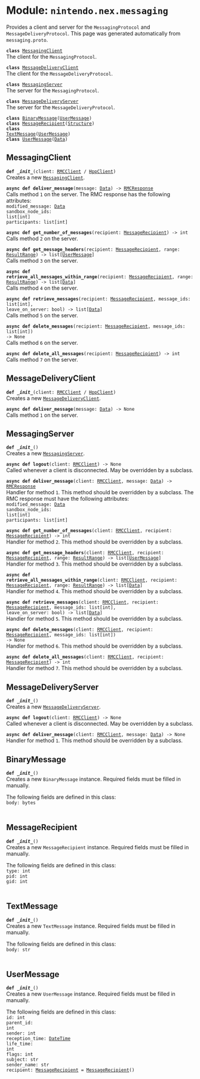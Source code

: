 
# Module: <code>nintendo.nex.messaging</code>

Provides a client and server for the `MessagingProtocol` and `MessageDeliveryProtocol`. This page was generated automatically from `messaging.proto`.

<code>**class** [MessagingClient](#messagingclient)</code><br>
<span class="docs">The client for the `MessagingProtocol`.</span>

<code>**class** [MessageDeliveryClient](#messagedeliveryclient)</code><br>
<span class="docs">The client for the `MessageDeliveryProtocol`.</span>

<code>**class** [MessagingServer](#messagingserver)</code><br>
<span class="docs">The server for the `MessagingProtocol`.</span>

<code>**class** [MessageDeliveryServer](#messagedeliveryserver)</code><br>
<span class="docs">The server for the `MessageDeliveryProtocol`.</span>

<code>**class** [BinaryMessage](#binarymessage)([UserMessage](#usermessage))</code><br>
<code>**class** [MessageRecipient](#messagerecipient)([Structure](../common))</code><br>
<code>**class** [TextMessage](#textmessage)([UserMessage](#usermessage))</code><br>
<code>**class** [UserMessage](#usermessage)([Data](../common))</code><br>

## MessagingClient
<code>**def _\_init__**(client: [RMCClient](../rmc#rmcclient) / [HppClient](../hpp#hppclient))</code><br>
<span class="docs">Creates a new [`MessagingClient`](#messagingclient).</span>

<code>**async def deliver_message**(message: [Data](../common)) -> [RMCResponse](../common)</code><br>
<span class="docs">Calls method `1` on the server. The RMC response has the following attributes:<br>
<span class="docs">
<code>modified_message: [Data](../common)</code><br>
<code>sandbox_node_ids: list[int]</code><br>
<code>participants: list[int]</code><br>
</span>
</span>

<code>**async def get_number_of_messages**(recipient: [MessageRecipient](#messagerecipient)) -> int</code><br>
<span class="docs">Calls method `2` on the server.</span>

<code>**async def get_message_headers**(recipient: [MessageRecipient](#messagerecipient), range: [ResultRange](../common#resultrange)) -> list[[UserMessage](#usermessage)]</code><br>
<span class="docs">Calls method `3` on the server.</span>

<code>**async def retrieve_all_messages_within_range**(recipient: [MessageRecipient](#messagerecipient), range: [ResultRange](../common#resultrange)) -> list[[Data](../common)]</code><br>
<span class="docs">Calls method `4` on the server.</span>

<code>**async def retrieve_messages**(recipient: [MessageRecipient](#messagerecipient), message_ids: list[int], leave_on_server: bool) -> list[[Data](../common)]</code><br>
<span class="docs">Calls method `5` on the server.</span>

<code>**async def delete_messages**(recipient: [MessageRecipient](#messagerecipient), message_ids: list[int]) -> None</code><br>
<span class="docs">Calls method `6` on the server.</span>

<code>**async def delete_all_messages**(recipient: [MessageRecipient](#messagerecipient)) -> int</code><br>
<span class="docs">Calls method `7` on the server.</span>

## MessageDeliveryClient
<code>**def _\_init__**(client: [RMCClient](../rmc#rmcclient) / [HppClient](../hpp#hppclient))</code><br>
<span class="docs">Creates a new [`MessageDeliveryClient`](#messagedeliveryclient).</span>

<code>**async def deliver_message**(message: [Data](../common)) -> None</code><br>
<span class="docs">Calls method `1` on the server.</span>

## MessagingServer
<code>**def _\_init__**()</code><br>
<span class="docs">Creates a new [`MessagingServer`](#messagingserver).</span>

<code>**async def logout**(client: [RMCClient](../rmc#rmcclient)) -> None</code><br>
<span class="docs">Called whenever a client is disconnected. May be overridden by a subclass.</span>

<code>**async def deliver_message**(client: [RMCClient](../rmc#rmcclient), message: [Data](../common)) -> [RMCResponse](../common)</code><br>
<span class="docs">Handler for method `1`. This method should be overridden by a subclass. The RMC response must have the following attributes:<br>
<span class="docs">
<code>modified_message: [Data](../common)</code><br>
<code>sandbox_node_ids: list[int]</code><br>
<code>participants: list[int]</code><br>
</span>
</span>

<code>**async def get_number_of_messages**(client: [RMCClient](../rmc#rmcclient), recipient: [MessageRecipient](#messagerecipient)) -> int</code><br>
<span class="docs">Handler for method `2`. This method should be overridden by a subclass.</span>

<code>**async def get_message_headers**(client: [RMCClient](../rmc#rmcclient), recipient: [MessageRecipient](#messagerecipient), range: [ResultRange](../common#resultrange)) -> list[[UserMessage](#usermessage)]</code><br>
<span class="docs">Handler for method `3`. This method should be overridden by a subclass.</span>

<code>**async def retrieve_all_messages_within_range**(client: [RMCClient](../rmc#rmcclient), recipient: [MessageRecipient](#messagerecipient), range: [ResultRange](../common#resultrange)) -> list[[Data](../common)]</code><br>
<span class="docs">Handler for method `4`. This method should be overridden by a subclass.</span>

<code>**async def retrieve_messages**(client: [RMCClient](../rmc#rmcclient), recipient: [MessageRecipient](#messagerecipient), message_ids: list[int], leave_on_server: bool) -> list[[Data](../common)]</code><br>
<span class="docs">Handler for method `5`. This method should be overridden by a subclass.</span>

<code>**async def delete_messages**(client: [RMCClient](../rmc#rmcclient), recipient: [MessageRecipient](#messagerecipient), message_ids: list[int]) -> None</code><br>
<span class="docs">Handler for method `6`. This method should be overridden by a subclass.</span>

<code>**async def delete_all_messages**(client: [RMCClient](../rmc#rmcclient), recipient: [MessageRecipient](#messagerecipient)) -> int</code><br>
<span class="docs">Handler for method `7`. This method should be overridden by a subclass.</span>

## MessageDeliveryServer
<code>**def _\_init__**()</code><br>
<span class="docs">Creates a new [`MessageDeliveryServer`](#messagedeliveryserver).</span>

<code>**async def logout**(client: [RMCClient](../rmc#rmcclient)) -> None</code><br>
<span class="docs">Called whenever a client is disconnected. May be overridden by a subclass.</span>

<code>**async def deliver_message**(client: [RMCClient](../rmc#rmcclient), message: [Data](../common)) -> None</code><br>
<span class="docs">Handler for method `1`. This method should be overridden by a subclass.</span>

## BinaryMessage
<code>**def _\_init__**()</code><br>
<span class="docs">Creates a new `BinaryMessage` instance. Required fields must be filled in manually.</span>

The following fields are defined in this class:<br>
<span class="docs">
<code>body: bytes</code><br>
</span><br>

## MessageRecipient
<code>**def _\_init__**()</code><br>
<span class="docs">Creates a new `MessageRecipient` instance. Required fields must be filled in manually.</span>

The following fields are defined in this class:<br>
<span class="docs">
<code>type: int</code><br>
<code>pid: int</code><br>
<code>gid: int</code><br>
</span><br>

## TextMessage
<code>**def _\_init__**()</code><br>
<span class="docs">Creates a new `TextMessage` instance. Required fields must be filled in manually.</span>

The following fields are defined in this class:<br>
<span class="docs">
<code>body: str</code><br>
</span><br>

## UserMessage
<code>**def _\_init__**()</code><br>
<span class="docs">Creates a new `UserMessage` instance. Required fields must be filled in manually.</span>

The following fields are defined in this class:<br>
<span class="docs">
<code>id: int</code><br>
<code>parent_id: int</code><br>
<code>sender: int</code><br>
<code>reception_time: [DateTime](../common#datetime)</code><br>
<code>life_time: int</code><br>
<code>flags: int</code><br>
<code>subject: str</code><br>
<code>sender_name: str</code><br>
<code>recipient: [MessageRecipient](#messagerecipient) = [MessageRecipient](#messagerecipient)()</code><br>
</span><br>

